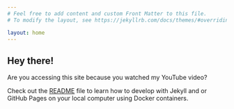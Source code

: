 ```yaml
---
# Feel free to add content and custom Front Matter to this file.
# To modify the layout, see https://jekyllrb.com/docs/themes/#overriding-theme-defaults

layout: home
---
```


## Hey there!
Are you accessing this site because you watched my YouTube video?

Check out the [README](https://github.com/BillRaymond/my-jekyll-docker-website#readme) file to learn how to develop with Jekyll and or GitHub Pages on your local computer using Docker containers.